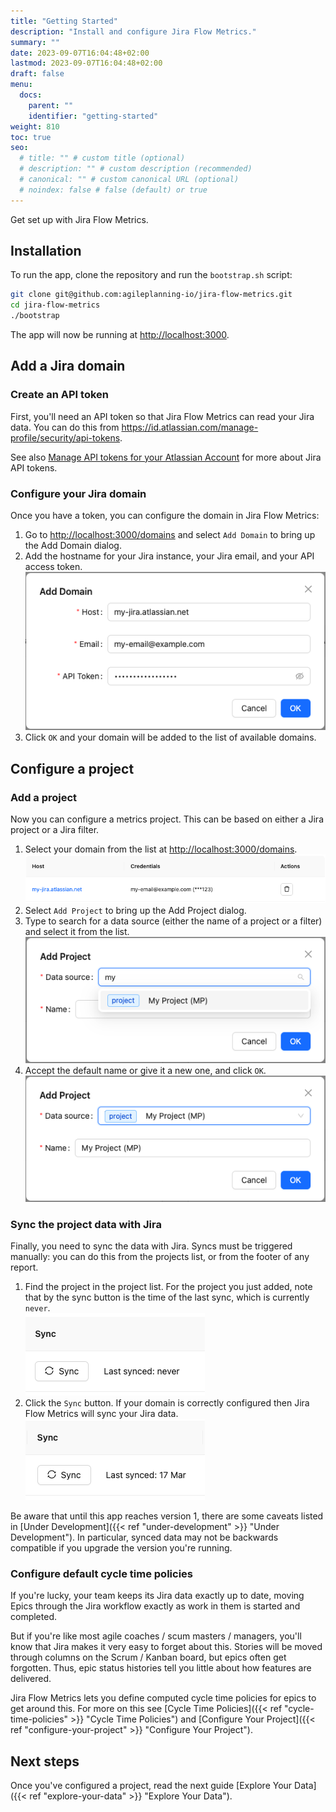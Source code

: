 ```yaml
---
title: "Getting Started"
description: "Install and configure Jira Flow Metrics."
summary: ""
date: 2023-09-07T16:04:48+02:00
lastmod: 2023-09-07T16:04:48+02:00
draft: false
menu:
  docs:
    parent: ""
    identifier: "getting-started"
weight: 810
toc: true
seo:
  # title: "" # custom title (optional)
  # description: "" # custom description (recommended)
  # canonical: "" # custom canonical URL (optional)
  # noindex: false # false (default) or true
---
```


Get set up with Jira Flow Metrics.

## Installation

To run the app, clone the repository and run the `bootstrap.sh` script:

```bash
git clone git@github.com:agileplanning-io/jira-flow-metrics.git
cd jira-flow-metrics
./bootstrap
```

The app will now be running at <http://localhost:3000>.

## Add a Jira domain

### Create an API token

First, you'll need an API token so that Jira Flow Metrics can read your Jira data. You can do this from <https://id.atlassian.com/manage-profile/security/api-tokens>.

See also [Manage API tokens for your Atlassian Account](https://support.atlassian.com/atlassian-account/docs/manage-api-tokens-for-your-atlassian-account/) for more about Jira API tokens.

### Configure your Jira domain

Once you have a token, you can configure the domain in Jira Flow Metrics:

1. Go to <http://localhost:3000/domains> and select `Add Domain` to bring up the Add Domain dialog.
2. Add the hostname for your Jira instance, your Jira email, and your API access token.<br>
   ![Add domain example](add-domain.png)
3. Click `OK` and your domain will be added to the list of available domains.

## Configure a project

### Add a project

Now you can configure a metrics project. This can be based on either a Jira project or a Jira filter.

1. Select your domain from the list at <http://localhost:3000/domains>.<br>
   ![Domains list example](domains-list.png)
2. Select `Add Project` to bring up the Add Project dialog.
3. Type to search for a data source (either the name of a project or a filter) and select it from the list.<br>
   ![Search for data source](add-project-draft.png)
4. Accept the default name or give it a new one, and click `OK`.<br>
   ![Name data source](add-project-complete.png)

### Sync the project data with Jira

Finally, you need to sync the data with Jira. Syncs must be triggered manually: you can do this from the projects list, or from the footer of any report.

1. Find the project in the project list. For the project you just added, note that by the sync button is the time of the last sync, which is currently `never`.<br>
   ![Projects list](project-never-synced.png)
2. Click the `Sync` button. If your domain is correctly configured then Jira Flow Metrics will sync your Jira data.<br>
   ![Synced project](project-synced.png)

Be aware that until this app reaches version 1, there are some caveats listed in [Under Development]({{< ref "under-development" >}} "Under Development"). In particular, synced data may not be backwards compatible if you upgrade the version you're running.

### Configure default cycle time policies

If you're lucky, your team keeps its Jira data exactly up to date, moving Epics through the Jira workflow exactly as work in them is started and completed.

But if you're like most agile coaches / scum masters / managers, you'll know that Jira makes it very easy to forget about this. Stories will be moved through columns on the Scrum / Kanban board, but epics often get forgotten. Thus, epic status histories tell you little about how features are delivered.

Jira Flow Metrics lets you define computed cycle time policies for epics to get around this. For more on this see [Cycle Time Policies]({{< ref "cycle-time-policies" >}} "Cycle Time Policies") and [Configure Your Project]({{< ref "configure-your-project" >}} "Configure Your Project").

## Next steps

Once you've configured a project, read the next guide [Explore Your Data]({{< ref "explore-your-data" >}} "Explore Your Data").
